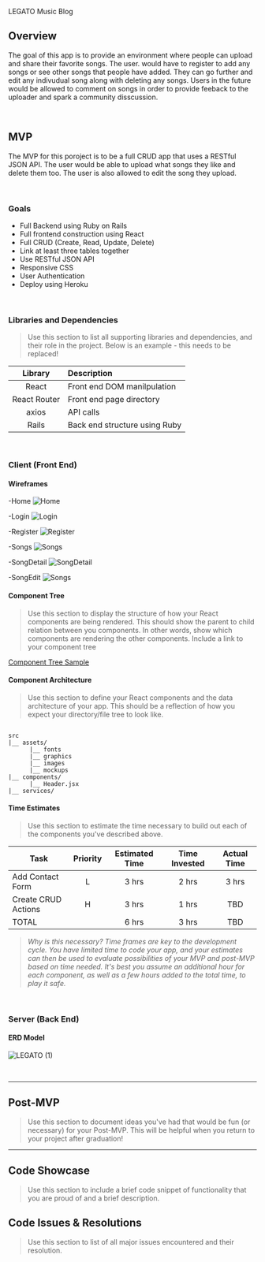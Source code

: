 LEGATO Music Blog

## Overview
The goal of this app is to provide an environment where people can upload and share their favorite songs. The user. would have to register to add any songs or see other songs that people have added. They can go further and edit any indivudual song along with deleting any songs. Users in the future would be allowed to comment on songs in order to provide feeback to the uploader and spark a community disscussion.



<br>

## MVP

The MVP for this poroject is to be a full CRUD app that uses a RESTful JSON API. The user would be able to upload what songs they like and delete them too. The user is also allowed to edit the song they upload. 

<br>

### Goals

- Full Backend using Ruby on Rails
- Full frontend construction using React
- Full CRUD (Create, Read, Update, Delete)
- Link at least three tables together
- Use RESTful JSON API
- Responsive CSS
- User Authentication
- Deploy using Heroku

<br>

### Libraries and Dependencies

> Use this section to list all supporting libraries and dependencies, and their role in the project. Below is an example - this needs to be replaced!

|     Library      | Description                                |
| :--------------: | :----------------------------------------- |
|      React       | Front end DOM manilpulation |
|   React Router   | Front end page directory |
|      axios       | API calls |
|      Rails       | Back end structure using Ruby |

<br>

### Client (Front End)

#### Wireframes

-Home
![Home](https://user-images.githubusercontent.com/82814499/122990601-26770980-d372-11eb-859a-ef2dff2b091a.png)

-Login
![Login](https://user-images.githubusercontent.com/82814499/122990718-43134180-d372-11eb-8958-814ddeab6f86.png)

-Register
![Register](https://user-images.githubusercontent.com/82814499/122990732-47d7f580-d372-11eb-9750-f5300a707477.png)

-Songs
![Songs](https://user-images.githubusercontent.com/82814499/122990758-4c9ca980-d372-11eb-9493-1b3b84d3443e.png)

-SongDetail
![SongDetail](https://user-images.githubusercontent.com/82814499/122990811-58886b80-d372-11eb-8aaf-b7e9afd0706f.png)

-SongEdit
![Songs](https://user-images.githubusercontent.com/82814499/122990829-5cb48900-d372-11eb-9168-ac313a85198b.png)

#### Component Tree

> Use this section to display the structure of how your React components are being rendered. This should show the parent to child relation between you components. In other words, show which components are rendering the other components. Include a link to your component tree

[Component Tree Sample](https://gist.git.generalassemb.ly/davidtwhitlatch/414107e2560ae0bb65e233570f2fe056#file-component-tree-png)

#### Component Architecture

> Use this section to define your React components and the data architecture of your app. This should be a reflection of how you expect your directory/file tree to look like. 

``` structure

src
|__ assets/
      |__ fonts
      |__ graphics
      |__ images
      |__ mockups
|__ components/
      |__ Header.jsx
|__ services/

```

#### Time Estimates

> Use this section to estimate the time necessary to build out each of the components you've described above.

| Task                | Priority | Estimated Time | Time Invested | Actual Time |
| ------------------- | :------: | :------------: | :-----------: | :---------: |
| Add Contact Form    |    L     |     3 hrs      |     2 hrs     |    3 hrs    |
| Create CRUD Actions |    H     |     3 hrs      |     1 hrs     |     TBD     |
| TOTAL               |          |     6 hrs      |     3 hrs     |     TBD     |

> _Why is this necessary? Time frames are key to the development cycle. You have limited time to code your app, and your estimates can then be used to evaluate possibilities of your MVP and post-MVP based on time needed. It's best you assume an additional hour for each component, as well as a few hours added to the total time, to play it safe._

<br>

### Server (Back End)

#### ERD Model
![LEGATO (1)](https://user-images.githubusercontent.com/82814499/122994220-385aab80-d376-11eb-8965-8fb7cc4ab09d.png)

<br>

***

## Post-MVP

> Use this section to document ideas you've had that would be fun (or necessary) for your Post-MVP. This will be helpful when you return to your project after graduation!

***

## Code Showcase

> Use this section to include a brief code snippet of functionality that you are proud of and a brief description.

## Code Issues & Resolutions

> Use this section to list of all major issues encountered and their resolution.
